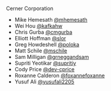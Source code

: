 Cerner Corporation

- Mike Hemesath [@mhemesath]
- Wei Hou [@kafkahw]
- Chris Gurba [@cmgurba]
- Elliott Hoffman [@slor]
- Greg Howdeshell [@poloka]
- Matt Schile [@mschile]
- Sam Milligan [@grneggandsam]
- Supriti Yeotikar [@supritiy]
- Cody Price [@dev-cprice]
- Roxanne Calderon [@foxannefoxanne]
- Yusuf Ali [@yusufali2205]

[@mhemesath]: https://github.com/mhemesath
[@kafkahw]: https://github.com/kafkahw
[@cmgurba]: https://github.com/cmgurba
[@slor]: https://github.com/slor
[@poloka]: https://github.com/poloka
[@mschile]: https://github.com/mschile
[@grneggandsam]: https://github.com/grneggandsam
[@supritiy]: https://github.com/supriticerner
[@dev-cprice]: https://github.com/dev-cprice
[@foxannefoxanne]: https://github.com/foxannefoxanne
[@yusufali2205]: https://github.com/yusufali2205
